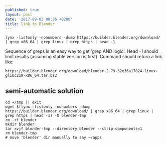 ```yaml
---
published: true
layout: post
date: '2017-09-03 00:36 +0200'
title: link to Blender
---
```

    lynx -listonly -nonumbers -dump https://builder.blender.org/download/ | grep x86_64 | grep linux | grep https | head -1
    
Sequence of greps is an easy way to get 'grep AND logic'. Head -1 should limit results (assuming stable version is first). Command should return a link like:

    https://builder.blender.org/download/blender-2.79-32e36a17824-linux-glibc219-x86_64.tar.bz2
    
## semi-automatic solution

    cd ~/tmp || exit
    wget $(lynx -listonly -nonumbers -dump https://builder.blender.org/download/ | grep x86_64 | grep linux | grep https | head -1) -O blender-tmp
    rm -rf blender
    mkdir blender
    tar xvjf blender-tmp --directory blender --strip-components=1
    rm blender-tmp
    # move 'blender' dir manually to say ~/apps